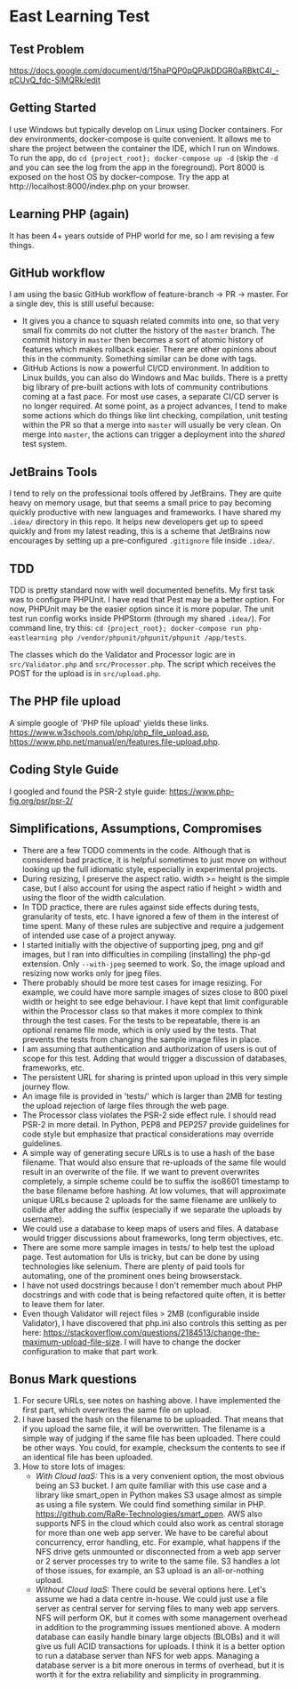 # East Learning Test

## Test Problem

https://docs.google.com/document/d/15haPQP0pQPJkDDGR0aRBktC4I_-pCUvQ_fdc-SlMQRk/edit

## Getting Started

I use Windows but typically develop on Linux using Docker containers. For dev environments, docker-compose is quite
convenient. It allows me to share the project between the container the IDE, which I run on Windows. To run the app, do
`cd {project_root}; docker-compose up -d` (skip the `-d` and you can see the log from the app in the foreground). 
Port 8000 is exposed on the host OS by docker-compose. Try the app at http://localhost:8000/index.php on your browser.

## Learning PHP (again)

It has been 4+ years outside of PHP world for me, so I am revising a few things.

## GitHub workflow

I am using the basic GitHub workflow of feature-branch -> PR -> master. For a single dev, this is still useful because:
* It gives you a chance to squash related commits into one, so that very small fix commits do not clutter the history
of the `master` branch. The commit history in `master` then becomes a sort of atomic history of features which makes
rollback easier. There are other opinions about this in the community. Something similar can be done with tags.
* GitHub Actions is now a powerful CI/CD environment. In addition to Linux builds, you can also do Windows and Mac 
builds. There is a pretty big library of pre-built actions with lots of community contributions coming at a fast pace. 
For most use cases, a separate CI/CD server is no longer required. At some point, as a project advances, I tend to
make some actions which do things like lint checking, compilation, unit testing within the PR so that a merge into
`master` will usually be very clean. On merge into `master`, the actions can trigger a deployment into the *shared* 
test system. 

## JetBrains Tools

I tend to rely on the professional tools offered by JetBrains. They are quite heavy on memory usage, but that seems
a small price to pay becoming quickly productive with new languages and frameworks. I have shared my `.idea/` directory 
in this repo. It helps new developers get up to speed quickly and from my latest reading, this is a scheme that
JetBrains now encourages by setting up a pre-configured `.gitignore` file inside `.idea/`.

## TDD

TDD is pretty standard now with well documented benefits. My first task was to configure PHPUnit. I have read 
that Pest may be a better option. For now, PHPUnit may be the easier option since it is more popular. The unit test
run config works inside PHPStorm (through my shared `.idea/`). For command line, try this:
`cd {project_root}; docker-compose run php-eastlearning php /vendor/phpunit/phpunit/phpunit /app/tests`.

The classes which do the Validator and Processor logic are in `src/Validator.php` and `src/Processor.php`. The script 
which receives the POST for the upload is in `src/upload.php`.

## The PHP file upload

A simple google of 'PHP file upload' yields these links. 
https://www.w3schools.com/php/php_file_upload.asp, 
https://www.php.net/manual/en/features.file-upload.php.

## Coding Style Guide

I googled and found the PSR-2 style guide: https://www.php-fig.org/psr/psr-2/

## Simplifications, Assumptions, Compromises
* There are a few TODO comments in the code. Although that is considered bad practice, it is helpful sometimes to just
move on without looking up the full idiomatic style, especially in experimental projects.
* During resizing, I preserve the aspect ratio. width >= height is the simple case, but I also account for using
the aspect ratio if height > width and using the floor of the width calculation.
* In TDD practice, there are rules against side effects during tests, granularity of tests, etc. I have ignored a few
of them in the interest of time spent. Many of these rules are subjective and require a judgement of intended use case
of a project anyway.
* I started initially with the objective of supporting jpeg, png and gif images, but I ran into difficulties in
compiling (installing) the php-gd extension. Only `--with-jpeg` seemed to work. So, the image upload and resizing now
works only for jpeg files.
* There probably should be more test cases for image resizing. For example, we could have more sample images of sizes 
close to 800 pixel width or height to see edge behaviour. I have kept that limit configurable within the Processor class 
so that makes it more complex to think through the test cases. For the tests to be repeatable, there is an optional 
rename file mode, which is only used by the tests. That prevents the tests from changing the sample image files in 
place.
* I am assuming that authentication and authorization of users is out of scope for this test. Adding that would
trigger a discussion of databases, frameworks, etc.
* The persistent URL for sharing is printed upon upload in this very simple journey flow.
* An image file is provided in 'tests/' which is larger than 2MB for testing the upload rejection of large files
through the web page.
* The Processor class violates the PSR-2 side effect rule. I should read PSR-2 in more detail. In Python, PEP8 and PEP257
provide guidelines for code style but emphasize that practical considerations may override guidelines.
* A simple way of generating secure URLs is to use a hash of the base filename. That would also ensure that 
re-uploads of the same file would result in an overwrite of the file. If we want to 
prevent overwrites completely, a simple scheme could be to suffix the iso8601 timestamp to the base filename before 
hashing. At low volumes, that will approximate unique URLs because 2 uploads for the same filename are unlikely to 
collide after adding the suffix (especially if we separate the uploads by username). 
* We could use a database to keep maps of users and files. A database would trigger discussions about frameworks, 
long term objectives, etc.
* There are some more sample images in tests/ to help test the upload page. Test automation for UIs is tricky, 
but can be done by using technologies like selenium. There are plenty of paid tools for automating, one of the
prominent ones being browserstack.
* I have not used docstrings because I don't remember much about PHP docstrings and with code that is being
refactored quite often, it is better to leave them for later.
* Even though Validator will reject files > 2MB (configurable inside Validator), I have discovered that php.ini
also controls this setting as per here: https://stackoverflow.com/questions/2184513/change-the-maximum-upload-file-size.
I will have to change the docker configuration to make that part work.

## Bonus Mark questions

1. For secure URLs, see notes on hashing above. I have implemented the first part, which overwrites the same file on
upload.
2. I have based the hash on the filename to be uploaded. That means that if you upload the same file, it will be 
overwritten. The filename is a simple way of judging if the same file has been uploaded. There could be other ways.
You could, for example, checksum the contents to see if an identical file has been uploaded.
3. How to store lots of images:
    * *With Cloud IaaS:* This is a very convenient option, the most obvious being an S3 bucket. I am quite familiar 
    with this use case and a library like smart_open in Python makes S3 usage almost as simple as using a file system. 
    We could find something similar in PHP. https://github.com/RaRe-Technologies/smart_open. AWS also supports NFS
    in the cloud which could also work as central storage for more than one web app server. We have to be careful about
    concurrency, error handling, etc. For example, what happens if the NFS drive gets unmounted or disconnected from a 
    web app server or 2 server processes try to write to the same file. S3 handles a lot of those issues, for example, 
    an S3 upload is an all-or-nothing upload.
    * *Without Cloud IaaS:* There could be several options here. Let's assume we had a data centre in-house. We could
    just use a file server as central server for serving files to many web app servers. NFS will perform OK, but it comes
    with some management overhead in addition to the programming issues mentioned above. A modern database can easily 
    handle binary large objects (BLOBs) and it will give us full ACID transactions for uploads. I think it is a better 
    option to run a database server than NFS for web apps. Managing a database server is a bit more onerous in terms of 
    overhead, but it is worth it for the extra reliability and simplicity in programming.


 







